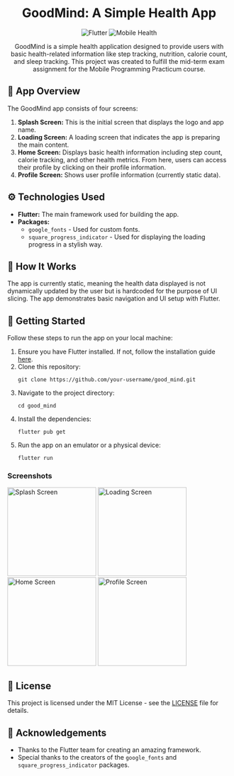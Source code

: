 <h1 align="center">GoodMind: A Simple Health App</h1>

<p align="center">
  <img src="https://img.shields.io/badge/Flutter-Framework-blue" alt="Flutter"/>
  <img src="https://img.shields.io/badge/Mobile-Health-green" alt="Mobile Health"/>
</p>

<p align="center">
  GoodMind is a simple health application designed to provide users with basic health-related information like step tracking, nutrition, calorie count, and sleep tracking. This project was created to fulfill the mid-term exam assignment for the Mobile Programming Practicum course.
</p>

<h2>📱 App Overview</h2>

<p>The GoodMind app consists of four screens:</p>

<ol>
  <li><strong>Splash Screen:</strong> This is the initial screen that displays the logo and app name.</li>
  <li><strong>Loading Screen:</strong> A loading screen that indicates the app is preparing the main content.</li>
  <li><strong>Home Screen:</strong> Displays basic health information including step count, calorie tracking, and other health metrics. From here, users can access their profile by clicking on their profile information.</li>
  <li><strong>Profile Screen:</strong> Shows user profile information (currently static data).</li>
</ol>

<h2>⚙️ Technologies Used</h2>

<ul>
  <li><strong>Flutter:</strong> The main framework used for building the app.</li>
  <li><strong>Packages:</strong>
    <ul>
      <li><code>google_fonts</code> - Used for custom fonts.</li>
      <li><code>square_progress_indicator</code> - Used for displaying the loading progress in a stylish way.</li>
    </ul>
  </li>
</ul>

<h2>🔨 How It Works</h2>

<p>The app is currently static, meaning the health data displayed is not dynamically updated by the user but is hardcoded for the purpose of UI slicing. The app demonstrates basic navigation and UI setup with Flutter.</p>

<h2>🚀 Getting Started</h2>

<p>Follow these steps to run the app on your local machine:</p>

<ol>
  <li>Ensure you have Flutter installed. If not, follow the installation guide <a href="https://flutter.dev/docs/get-started/install">here</a>.</li>
  <li>Clone this repository:</li>

  <pre><code>git clone https://github.com/your-username/good_mind.git</code></pre>

  <li>Navigate to the project directory:</li>

  <pre><code>cd good_mind</code></pre>

  <li>Install the dependencies:</li>

  <pre><code>flutter pub get</code></pre>

  <li>Run the app on an emulator or a physical device:</li>

  <pre><code>flutter run</code></pre>
</ol>

<h3>Screenshots</h3>
<p>
  <img src="https://github.com/user-attachments/assets/83e5c171-84d4-46b7-8c2c-d45a149957ea" alt="Splash Screen" width="200px"/>
  <img src="https://github.com/user-attachments/assets/d24d1dac-9cad-4300-8aee-e0bdaf810041" alt="Loading Screen" width="200px"/>
  <img src="https://github.com/user-attachments/assets/7c7c28c1-bfd2-4629-ae8e-bcd3445d6a78" alt="Home Screen" width="200px"/>
  <img src="https://github.com/user-attachments/assets/e3b17cd7-3541-47c8-b6f9-5bf6824acda4" alt="Profile Screen" width="200px"/>
</p>

<h2>📄 License</h2>

<p>This project is licensed under the MIT License - see the <a href="LICENSE">LICENSE</a> file for details.</p>

<h2>🙌 Acknowledgements</h2>

<ul>
  <li>Thanks to the Flutter team for creating an amazing framework.</li>
  <li>Special thanks to the creators of the <code>google_fonts</code> and <code>square_progress_indicator</code> packages.</li>
</ul>
